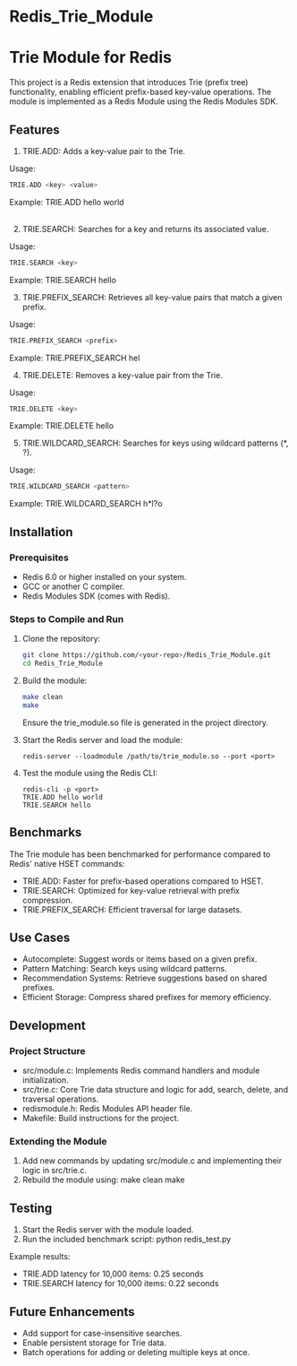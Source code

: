 # Redis_Trie_Module
# Trie Module for Redis

This project is a Redis extension that introduces Trie (prefix tree) functionality, enabling efficient prefix-based key-value operations. The module is implemented as a Redis Module using the Redis Modules SDK.

## Features


1. TRIE.ADD: Adds a key-value pair to the Trie.

Usage:
```bash
TRIE.ADD <key> <value>
```
Example: 
TRIE.ADD hello world  
<br>

2. TRIE.SEARCH: Searches for a key and returns its associated value.

Usage:
```bash
TRIE.SEARCH <key>
```
Example:
TRIE.SEARCH hello


3. TRIE.PREFIX_SEARCH: Retrieves all key-value pairs that match a given prefix.

Usage:
```bash
TRIE.PREFIX_SEARCH <prefix>
```
Example:
TRIE.PREFIX_SEARCH hel


4. TRIE.DELETE: Removes a key-value pair from the Trie.

Usage:
```bash
TRIE.DELETE <key>
```

Example:
TRIE.DELETE hello


5. TRIE.WILDCARD_SEARCH: Searches for keys using wildcard patterns (*, ?).

Usage:
```bash
TRIE.WILDCARD_SEARCH <pattern>
```
Example:
TRIE.WILDCARD_SEARCH h*l?o

## Installation
### Prerequisites
- Redis 6.0 or higher installed on your system.
- GCC or another C compiler.
- Redis Modules SDK (comes with Redis).

### Steps to Compile and Run

1. Clone the repository:
   ```bash
   git clone https://github.com/<your-repo>/Redis_Trie_Module.git
   cd Redis_Trie_Module
   ```
2. Build the module:
   ```bash
   make clean
   make
   ```
   Ensure the trie_module.so file is generated in the project directory.
   
3. Start the Redis server and load the module:
   ```
   redis-server --loadmodule /path/to/trie_module.so --port <port>
   ```

4. Test the module using the Redis CLI:
   ```
   redis-cli -p <port>
   TRIE.ADD hello world
   TRIE.SEARCH hello
   ```
## Benchmarks
The Trie module has been benchmarked for performance compared to Redis' native HSET commands:

- TRIE.ADD: Faster for prefix-based operations compared to HSET.
- TRIE.SEARCH: Optimized for key-value retrieval with prefix compression.
- TRIE.PREFIX_SEARCH: Efficient traversal for large datasets.

## Use Cases
- Autocomplete: Suggest words or items based on a given prefix.
- Pattern Matching: Search keys using wildcard patterns.
- Recommendation Systems: Retrieve suggestions based on shared prefixes.
- Efficient Storage: Compress shared prefixes for memory efficiency.

## Development
### Project Structure

- src/module.c: Implements Redis command handlers and module initialization.
- src/trie.c: Core Trie data structure and logic for add, search, delete, and traversal operations.
- redismodule.h: Redis Modules API header file.
- Makefile: Build instructions for the project.

### Extending the Module

1. Add new commands by updating src/module.c and implementing their logic in src/trie.c.
2. Rebuild the module using:
   make clean
   make

## Testing
1. Start the Redis server with the module loaded.
2. Run the included benchmark script:
   python redis_test.py

Example results:
- TRIE.ADD latency for 10,000 items: 0.25 seconds
- TRIE.SEARCH latency for 10,000 items: 0.22 seconds

## Future Enhancements
- Add support for case-insensitive searches.
- Enable persistent storage for Trie data.
- Batch operations for adding or deleting multiple keys at once.

